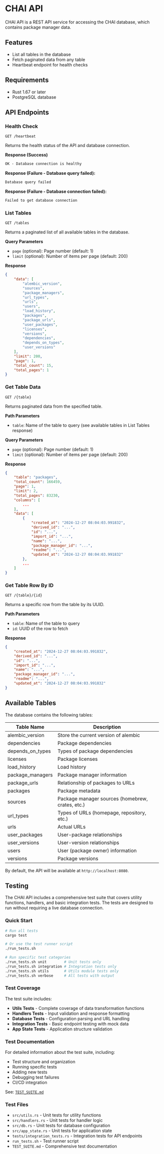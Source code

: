 # CHAI API

CHAI API is a REST API service for accessing the CHAI database, which contains package manager data.

## Features

- List all tables in the database
- Fetch paginated data from any table
- Heartbeat endpoint for health checks

## Requirements

- Rust 1.67 or later
- PostgreSQL database

## API Endpoints

### Health Check

```
GET /heartbeat
```

Returns the health status of the API and database connection.

**Response (Success)**
```txt
OK - Database connection is healthy
```
**Response (Failure - Database query failed):**
```txt
Database query failed
```
**Response (Failure - Database connection failed):**
```txt
Failed to get database connection
```

### List Tables

```
GET /tables
```

Returns a paginated list of all available tables in the database.

**Query Parameters**
- `page` (optional): Page number (default: 1)
- `limit` (optional): Number of items per page (default: 200)

**Response**
```json
{
    "data": [
        "alembic_version",
        "sources",
        "package_managers",
        "url_types",
        "urls",
        "users",
        "load_history",
        "packages",
        "package_urls",
        "user_packages",
        "licenses",
        "versions",
        "dependencies",
        "depends_on_types",
        "user_versions"
    ],
    "limit": 200,
    "page": 1,
    "total_count": 15,
    "total_pages": 1
}
```

### Get Table Data

```
GET /{table}
```

Returns paginated data from the specified table.

**Path Parameters**
- `table`: Name of the table to query (see available tables in List Tables response)

**Query Parameters**
- `page` (optional): Page number (default: 1)
- `limit` (optional): Number of items per page (default: 200)

**Response**
```json
{
    "table": "packages",
    "total_count": 166459,
    "page": 1,
    "limit": 2,
    "total_pages": 83230,
    "columns": [
        ...
    ],
    "data": [
        {
            "created_at": "2024-12-27 08:04:03.991832",
            "derived_id": "...",
            "id": "...",
            "import_id": "...",
            "name": "...",
            "package_manager_id": "...",
            "readme": "...",
            "updated_at": "2024-12-27 08:04:03.991832"
        },
        ...
    ]
}
```

### Get Table Row By ID

```
GET /{table}/{id}
```

Returns a specific row from the table by its UUID.

**Path Parameters**
- `table`: Name of the table to query
- `id`: UUID of the row to fetch

**Response**
```json
{
    "created_at": "2024-12-27 08:04:03.991832",
    "derived_id": "...",
    "id": "...",
    "import_id": "...",
    "name": "...",
    "package_manager_id": "...",
    "readme": "...",
    "updated_at": "2024-12-27 08:04:03.991832"
}
```

## Available Tables

The database contains the following tables:

| Table Name | Description |
| --- | --- |
| alembic_version | Store the current version of alembic |
| dependencies | Package dependencies |
| depends_on_types | Types of package dependencies |
| licenses | Package licenses |
| load_history | Load history |
| package_managers | Package manager information |
| package_urls | Relationship of packages to URLs |
| packages | Package metadata |
| sources | Package manager sources (homebrew, crates, etc.) |
| url_types | Types of URLs (homepage, repository, etc.) |
| urls | Actual URLs |
| user_packages | User-package relationships |
| user_versions | User-version relationships |
| users | User (package owner) information |
| versions | Package versions |

By default, the API will be available at `http://localhost:8080`.

## Testing

The CHAI API includes a comprehensive test suite that covers utility functions, handlers, and basic integration tests. The tests are designed to run without requiring a live database connection.

### Quick Start

```bash
# Run all tests
cargo test

# Or use the test runner script
./run_tests.sh

# Run specific test categories
./run_tests.sh unit        # Unit tests only
./run_tests.sh integration # Integration tests only
./run_tests.sh utils       # Utils module tests only
./run_tests.sh verbose     # All tests with output
```

### Test Coverage

The test suite includes:

- **Utils Tests** - Complete coverage of data transformation functions
- **Handlers Tests** - Input validation and response formatting
- **Database Tests** - Configuration parsing and URL handling
- **Integration Tests** - Basic endpoint testing with mock data
- **App State Tests** - Application structure validation

### Test Documentation

For detailed information about the test suite, including:
- Test structure and organization
- Running specific tests
- Adding new tests
- Debugging test failures
- CI/CD integration

See: [`TEST_SUITE.md`](TEST_SUITE.md)

### Test Files

- `src/utils.rs` - Unit tests for utility functions
- `src/handlers.rs` - Unit tests for handler logic
- `src/db.rs` - Unit tests for database configuration
- `src/app_state.rs` - Unit tests for application state
- `tests/integration_tests.rs` - Integration tests for API endpoints
- `run_tests.sh` - Test runner script
- `TEST_SUITE.md` - Comprehensive test documentation
